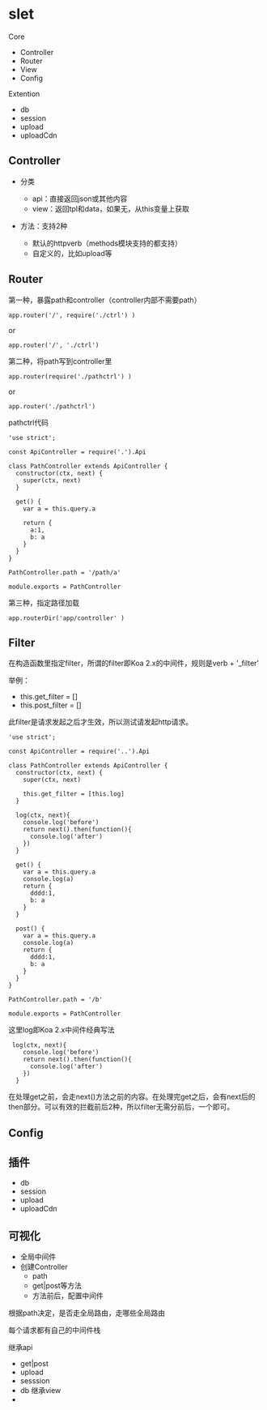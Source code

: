 # slet

Core

- Controller
- Router
- View
- Config

Extention

- db
- session
- upload
- uploadCdn


## Controller

- 分类
    - api：直接返回json或其他内容
    - view：返回tpl和data，如果无，从this变量上获取

- 方法：支持2种
    - 默认的httpverb（methods模块支持的都支持）
    - 自定义的，比如upload等

## Router

第一种，暴露path和controller（controller内部不需要path）

```
app.router('/', require('./ctrl') )  
```

or

```
app.router('/', './ctrl')  
```

第二种，将path写到controller里

```
app.router(require('./pathctrl') )  
```

or

```
app.router('./pathctrl')  
```

pathctrl代码

```
'use strict';

const ApiController = require('.').Api

class PathController extends ApiController {
  constructor(ctx, next) {
    super(ctx, next)
  }
  
  get() { 
    var a = this.query.a
    
    return {
      a:1,
      b: a
    }
  } 
}

PathController.path = '/path/a'

module.exports = PathController
```

第三种，指定路径加载

```
app.routerDir('app/controller' )  
```

## Filter

在构造函数里指定filter，所谓的filter即Koa 2.x的中间件，规则是verb + '_filter'

举例：

- this.get_filter = []
- this.post_filter = []

此filter是请求发起之后才生效，所以测试请发起http请求。


```
'use strict';

const ApiController = require('..').Api

class PathController extends ApiController {
  constructor(ctx, next) {
    super(ctx, next)
    
    this.get_filter = [this.log]
  }
  
  log(ctx, next){
    console.log('before')
    return next().then(function(){
      console.log('after')
    })
  }

  get() {
    var a = this.query.a
    console.log(a)
    return {
      dddd:1,
      b: a
    }
  } 
  
  post() {
    var a = this.query.a
    console.log(a)
    return {
      dddd:1,
      b: a
    }
  } 
}

PathController.path = '/b'

module.exports = PathController
```

这里log即Koa 2.x中间件经典写法

``` 
 log(ctx, next){
    console.log('before')
    return next().then(function(){
      console.log('after')
    })
  }
```

在处理get之前，会走next()方法之前的内容。在处理完get之后，会有next后的then部分。可以有效的拦截前后2种，所以filter无需分前后，一个即可。

## Config


## 插件

- db
- session
- upload
- uploadCdn

## 可视化

- 全局中间件
- 创建Controller
  - path
  - get|post等方法
  - 方法前后，配置中间件


根据path决定，是否走全局路由，走哪些全局路由

每个请求都有自己的中间件栈

继承api
  - get|post
  - upload
  - sesssion
  - db
继承view
  - 

